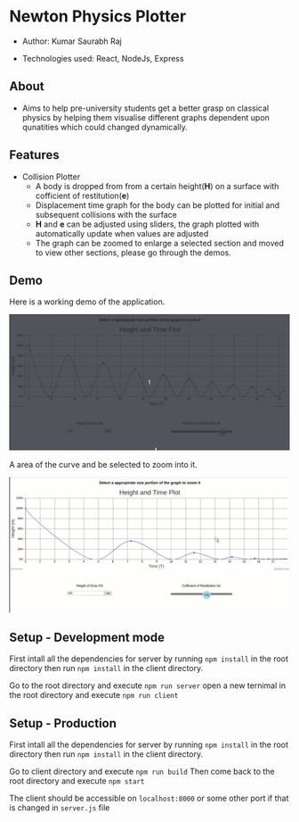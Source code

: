 # Newton Physics Plotter

- Author: Kumar Saurabh Raj

- Technologies used: React, NodeJs, Express

## About

- Aims to help pre-university students get a better grasp on classical physics by helping them visualise different graphs dependent upon qunatities which could changed dynamically.

## Features

- Collision Plotter
  - A body is dropped from from a certain height(**H**) on a surface with cofficient of restitution(**e**)
  - Displacement time graph for the body can be plotted for initial and subsequent collisions with the surface
  - **H** and **e** can be adjusted using sliders, the graph plotted with automatically update when values are adjusted
  - The graph can be zoomed to enlarge a selected section and moved to view other sections, please go through the demos.

## Demo

Here is a working demo of the application.

![](./docs/images/Demo.gif)

A area of the curve and be selected to zoom into it.

![](./docs/images/zoom.gif)

## Setup - Development mode

First intall all the dependencies for server by running `npm install` in the root directory then run `npm install` in the client directory.

Go to the root directory and execute `npm run server`
open a new ternimal in the root directory and execute `npm run client`

## Setup - Production

First intall all the dependencies for server by running `npm install` in the root directory then run `npm install` in the client directory.

Go to client directory and execute `npm run build`
Then come back to the root directory and execute `npm start`

The client should be accessible on `localhost:8000` or some other port if that is changed in `server.js` file

